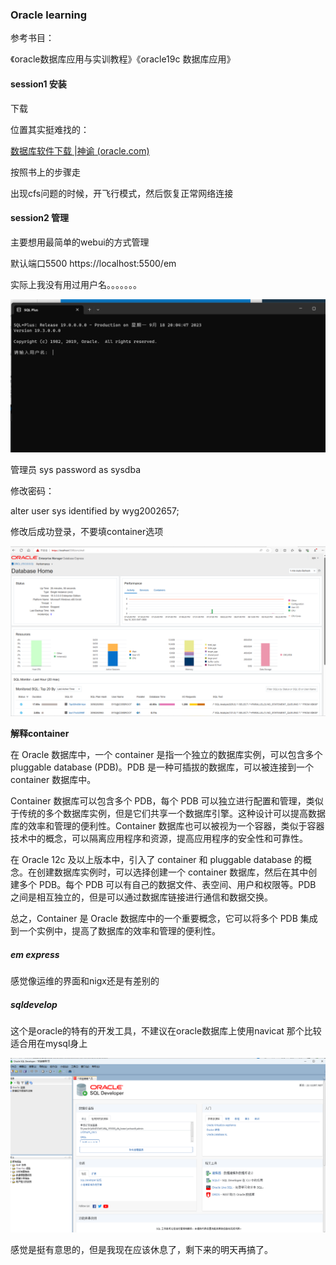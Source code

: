 ### Oracle learning

参考书目：

《oracle数据库应用与实训教程》《oracle19c 数据库应用》



#### session1 安装

下载

位置其实挺难找的：

[数据库软件下载 |神谕 (oracle.com)](https://www.oracle.com/database/technologies/oracle-database-software-downloads.html#db_free)

 按照书上的步骤走

出现cfs问题的时候，开飞行模式，然后恢复正常网络连接





#### session2 管理

主要想用最简单的webui的方式管理

默认端口5500         https://localhost:5500/em

实际上我没有用过用户名。。。。。。。

![image-20230918200503674](./assets/image-20230918200503674.png)

管理员 sys password  as sysdba

修改密码：

alter user sys identified by wyg2002657;

修改后成功登录，不要填container选项

![image-20230918202453322](./assets/image-20230918202453322.png)



**解释container**

在 Oracle 数据库中，一个 container 是指一个独立的数据库实例，可以包含多个 pluggable database (PDB)。PDB 是一种可插拔的数据库，可以被连接到一个 container 数据库中。

Container 数据库可以包含多个 PDB，每个 PDB 可以独立进行配置和管理，类似于传统的多个数据库实例，但是它们共享一个数据库引擎。这种设计可以提高数据库的效率和管理的便利性。Container 数据库也可以被视为一个容器，类似于容器技术中的概念，可以隔离应用程序和资源，提高应用程序的安全性和可靠性。

在 Oracle 12c 及以上版本中，引入了 container 和 pluggable database 的概念。在创建数据库实例时，可以选择创建一个 container 数据库，然后在其中创建多个 PDB。每个 PDB 可以有自己的数据文件、表空间、用户和权限等。PDB 之间是相互独立的，但是可以通过数据库链接进行通信和数据交换。

总之，Container 是 Oracle 数据库中的一个重要概念，它可以将多个 PDB 集成到一个实例中，提高了数据库的效率和管理的便利性。



##### em express

感觉像运维的界面和nigx还是有差别的



##### sqldevelop

这个是oracle的特有的开发工具，不建议在oracle数据库上使用navicat 那个比较适合用在mysql身上

![image-20230918212911304](./assets/image-20230918212911304.png)



感觉是挺有意思的，但是我现在应该休息了，剩下来的明天再搞了。







